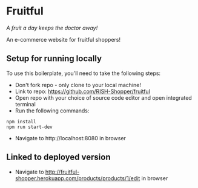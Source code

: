 # Fruitful

_A fruit a day keeps the doctor away!_

An e-commerce website for fruitful shoppers!


## Setup for running locally

To use this boilerplate, you'll need to take the following steps:

* Don't fork repo - only clone to your local machine!
* Link to repo: https://github.com/RISH-Shopper/fruitful
* Open repo with your choice of source code editor and open integrated terminal
* Run the following commands:

```
npm install
npm run start-dev

```
* Navigate to http://localhost:8080 in browser


## Linked to deployed version

* Navigate to http://fruitful-shopper.herokuapp.com/products/products/1/edit in browser
